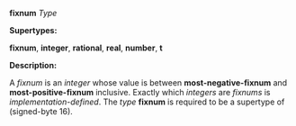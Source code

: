 **fixnum** *Type* 



**Supertypes:** 



**fixnum**, **integer**, **rational**, **real**, **number**, **t** 



**Description:** 



A *fixnum* is an *integer* whose value is between **most-negative-fixnum** and **most-positive-fixnum** inclusive. Exactly which *integers* are *fixnums* is *implementation-defined*. The *type* **fixnum** is required to be a supertype of (signed-byte 16). 







 



 



